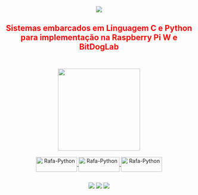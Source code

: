 
<h1 align="center">
<img src="https://readme-typing-svg.herokuapp.com/?font=Righteous&size=25&center=true&vCenter=true&width=500&height=70&duration=4000&lines=+Olá!+👋;+Sistemas+Embarcados!;+Linguagem+C;+Python;+BitDogLab;+Raspberry+PI+W;+🙂" />
<h2 style="color: red;" align="center">Sistemas embarcados em Linguagem C e Python para implementação na Raspberry Pi W e BitDogLab</h2>
<h2 align="center" ></h2>
<br>
  <div align="center" >
  <div align="center" display="inline-block">
  <a href="https://github.com/wasleysantos">
  <img height="220em" src="https://github-readme-stats.vercel.app/api?username=wasleysantos&show_icons=true&theme=react&include_all_commits=true&count_private=true"/>
</div>

<div style="display: inline_block"><br>
  <img align="center" alt="Rafa-Python" height="40" width="110" src="https://img.shields.io/badge/C-00599C?style=for-the-badge&logo=c&logoColor=white">
  <img align="center" alt="Rafa-Python" height="40" width="110" src="https://img.shields.io/badge/Python-3776AB?style=for-the-badge&logo=python&logoColor=white">
  <img align="center" alt="Rafa-Python" height="40" width="110" src="https://img.shields.io/badge/JavaScript-F7DF1E?style=for-the-badge&logo=javascript&logoColor=black">
</div>
  
  ##
 
<div> 
    <a href="https://www.linkedin.com/in/wasley-santos-5a824291/" target="_blank"><img src="https://img.shields.io/badge/-LinkedIn-%230077B5?style=for-the-badge&logo=linkedin&logoColor=white" target="_blank"></a>
  <a href = "mailto:wasleysantos08@gmail.com"><img src="https://img.shields.io/badge/-Gmail-%23333?style=for-the-badge&logo=gmail&logoColor=white" target="_blank"></a> 
   <a href="https://instagram.com/wasleysantos_" target="_blank"><img src="https://img.shields.io/badge/-Instagram-%23E4405F?style=for-the-badge&logo=instagram&logoColor=white" target="_blank"></a>  
</div>


